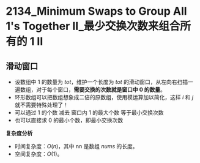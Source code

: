 # 2134_Minimum Swaps to Group All 1's Together II_最少交换次数来组合所有的 1 II

## 滑动窗口

- 设数组中 $1$ 的数量为 $tot$，维护一个长度为 $tot$ 的滑动窗口，从左向右扫描一遍数组，对于每个窗口，**需要交换的次数就是窗口中 $0$ 的数量**。
- 环形数组可以把数组想象成二倍的原数组，使用模运算加以简化，这样 $i$ 和 $j$ 就不需要特殊处理了！
- 可以通过 $1$ 的个数 减去 窗口内 $1$ 的最大个数 等于最小交换次数
- 也可以直接求 $0$ 的最小个数，即最小交换次数

**复杂度分析**
- 时间复杂度：$O(n)$，其中 nn 是数组 $nums$ 的长度。
- 空间复杂度：$O(1)$。
